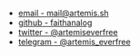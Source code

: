 
- <a href="mailto:mail@artemis.sh" rel="me">email - mail@artemis.sh</a>
- <a href="https://github.com/faithanalog" rel="me">github - faithanalog</a>
- <a href="https://twitter.com/artemiseverfree" rel="me">twitter - @artemiseverfree</a>
- <a href="https://t.me/artemis_everfree" rel="me">telegram - @artemis_everfree</a>
